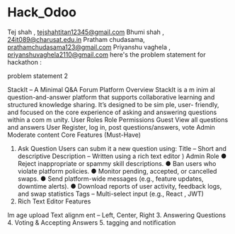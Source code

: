 # Hack_Odoo  
Tej shah , tejshahtitan12345@gmail.com
Bhumi shah , 24it089@charusat.edu.in
Pratham chudasama, prathamchudasama123@gmail.com
Priyanshu vaghela , priyanshuvaghela2110@gmail.com
here's the problem statement for hackathon : 


problem statement 2 


StackIt – A Minimal Q&A Forum Platform
Overview
StackIt is a m inim al question-and-answer platform that supports collaborative
learning and structured knowledge sharing. It’s designed to be sim ple, user- friendly,
and focused on the core experience of asking and answering questions within a
com m unity.
User Roles
Role Permissions
Guest View all questions and answers
User Register, log in, post questions/answers, vote
Admin Moderate content
Core Features (Must-Have) 
1. Ask Question
Users can subm it a new question using:
Title – Short and descriptive
Description – Written using a rich text editor )
Admin Role
● Reject inappropriate or spammy skill descriptions.
● Ban users who violate platform policies.
● Monitor pending, accepted, or cancelled swaps.
● Send platform-wide messages (e.g., feature updates, downtime alerts).
● Download reports of user activity, feedback logs, and swap statistics
Tags – Multi-select input (e.g., React , JWT)
2. Rich Text Editor Features

Im age upload
Text alignm ent – Left, Center, Right
3. Answering Questions
4. Voting & Accepting Answers
5. tagging and notification

